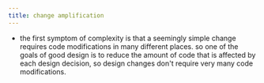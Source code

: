 ```yaml
---
title: change amplification
---
```


- the first symptom of complexity is that a seemingly simple change requires code modifications in many different places. so one of the goals of good design is to reduce the amount of code that is affected by each design decision, so design changes don't require very many code modifications.
